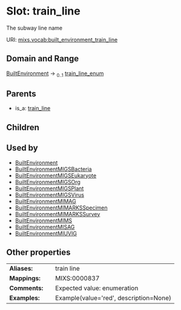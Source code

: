 
# Slot: train_line


The subway line name

URI: [mixs.vocab:built_environment_train_line](https://w3id.org/mixs/vocab/built_environment_train_line)


## Domain and Range

[BuiltEnvironment](BuiltEnvironment.md) &#8594;  <sub>0..1</sub> [train_line_enum](train_line_enum.md)

## Parents

 *  is_a: [train_line](train_line.md)

## Children


## Used by

 * [BuiltEnvironment](BuiltEnvironment.md)
 * [BuiltEnvironmentMIGSBacteria](BuiltEnvironmentMIGSBacteria.md)
 * [BuiltEnvironmentMIGSEukaryote](BuiltEnvironmentMIGSEukaryote.md)
 * [BuiltEnvironmentMIGSOrg](BuiltEnvironmentMIGSOrg.md)
 * [BuiltEnvironmentMIGSPlant](BuiltEnvironmentMIGSPlant.md)
 * [BuiltEnvironmentMIGSVirus](BuiltEnvironmentMIGSVirus.md)
 * [BuiltEnvironmentMIMAG](BuiltEnvironmentMIMAG.md)
 * [BuiltEnvironmentMIMARKSSpecimen](BuiltEnvironmentMIMARKSSpecimen.md)
 * [BuiltEnvironmentMIMARKSSurvey](BuiltEnvironmentMIMARKSSurvey.md)
 * [BuiltEnvironmentMIMS](BuiltEnvironmentMIMS.md)
 * [BuiltEnvironmentMISAG](BuiltEnvironmentMISAG.md)
 * [BuiltEnvironmentMIUVIG](BuiltEnvironmentMIUVIG.md)

## Other properties

|  |  |  |
| --- | --- | --- |
| **Aliases:** | | train line |
| **Mappings:** | | MIXS:0000837 |
| **Comments:** | | Expected value: enumeration |
| **Examples:** | | Example(value='red', description=None) |


